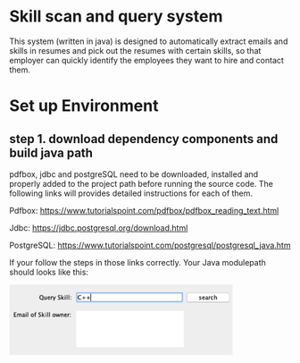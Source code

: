 # Skill scan and query system     

This system (written in java) is designed to automatically extract emails and skills in resumes and pick out the resumes with certain skills, so that employer can quickly identify the employees they want to hire and contact them.

# Set up Environment
## step 1. download dependency components and build java path
pdfbox, jdbc and postgreSQL need to be downloaded, installed and properly added to the project path before running the source code. The following links will provides detailed instructions for each of them. 

Pdfbox:     https://www.tutorialspoint.com/pdfbox/pdfbox_reading_text.html

Jdbc:       https://jdbc.postgresql.org/download.html

PostgreSQL: https://www.tutorialspoint.com/postgresql/postgresql_java.htm

If your follow the steps in those links correctly. Your Java modulepath should looks like this:




<img src="Images/Image1.png" width="400" >
